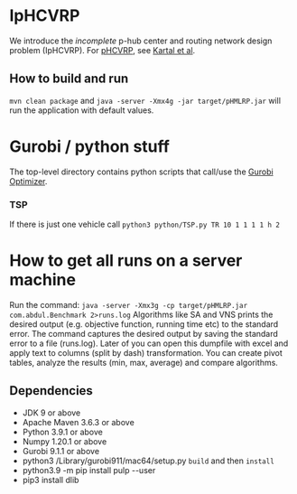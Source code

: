 # IpHCVRP

We introduce the *incomplete* p-hub center and routing network design problem (IpHCVRP).
For [pHCVRP](https://link.springer.com/article/10.1007/s00291-018-0526-2), see [Kartal et al](https://link.springer.com/article/10.1007/s00291-018-0526-2).

## How to build and run
`mvn clean package` and `java -server -Xmx4g -jar target/pHMLRP.jar` will run the application with default values.




# Gurobi / python stuff
The top-level directory contains python scripts that call/use the [Gurobi Optimizer](https://www.gurobi.com).

### TSP
If there is just one vehicle call `python3 python/TSP.py TR 10 1 1 1 1 h 2`

# How to get all runs on a server machine
Run the command: `java -server -Xmx3g -cp target/pHMLRP.jar com.abdul.Benchmark 2>runs.log` 
Algorithms like SA and VNS prints the desired output (e.g. objective function, running time etc) to the standard error.
The command captures the desired output by saving the standard error to a file (runs.log).
Later of you can open this dumpfile with excel and apply text to columns (split by dash) transformation.
You can create pivot tables, analyze the results (min, max, average) and compare algorithms.


## Dependencies

* JDK 9 or above
* Apache Maven 3.6.3 or above
* Python 3.9.1 or above
* Numpy 1.20.1 or above
* Gurobi 9.1.1 or above
* python3 /Library/gurobi911/mac64/setup.py `build` and then `install`
* python3.9 -m pip install pulp --user
* pip3 install dlib